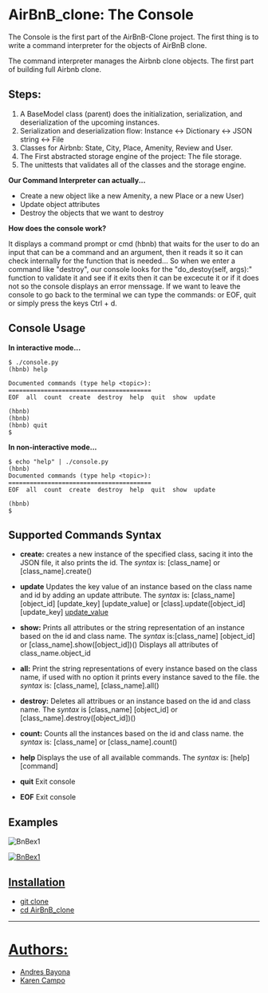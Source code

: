 # AirBnB_clone: The Console

The Console is the first part of the AirBnB-Clone project.
The first thing is to write a command interpreter for the objects of AirBnB clone.

The command interpreter manages the Airbnb clone objects. The first part of building full Airbnb clone.

## Steps:

1. A BaseModel class (parent) does the initialization, serialization, and deserialization of the upcoming instances.
2. Serialization and deserialization flow: Instance <-> Dictionary <-> JSON string <-> File
3. Classes for Airbnb: State, City, Place, Amenity, Review and User.
4. The First abstracted storage engine of the project: The file storage.
5. The unittests that validates all of the classes and the storage engine.

**Our Command Interpreter can actually...**

* Create a new object like a new Amenity, a new Place or a new User)
* Update object attributes
* Destroy the objects that we want to destroy

**How does the console work?**

It displays a command prompt or cmd (hbnb) that waits for the user to do an input that can be a command and an argument, then it reads it so it can check internally for the function that is needed... So when we enter a command like "destroy", our console looks for the "do_destoy(self, args):" function to validate it and see if it exits then it can be excecute it or if it does not so the console displays an error menssage. If we want to leave the console to go back to the terminal we can type the commands: or EOF, quit or simply press the keys Ctrl + d.

## Console Usage

**In interactive mode...**
~~~
$ ./console.py
(hbnb) help

Documented commands (type help <topic>):
========================================
EOF  all  count  create  destroy  help  quit  show  update

(hbnb)
(hbnb)
(hbnb) quit
$
~~~

**In non-interactive mode...**
~~~
$ echo "help" | ./console.py
(hbnb)
Documented commands (type help <topic>):
========================================
EOF  all  count  create  destroy  help  quit  show  update

(hbnb)
$
~~~

## Supported Commands Syntax
  
* **create:** creates a new instance of the specified class, sacing it into the JSON file, it also prints the id. The *syntax* is: [class_name] or [class_name].create() 
* **update** Updates the key value of an instance based on the class name and id by adding an update attribute. The *syntax* is: [class_name] [object_id] [update_key] [update_value] or [class].update([object_id] [update_key] [update_value]() 	
* **show:** 	Prints all attributes or the string representation of an instance based on the id and class name. The *syntax* is:[class_name] [object_id] or [class_name].show([object_id])() 	Displays all attributes of class_name.object_id
*	**all:**   Print the string representations of every instance based on the class name, if used with no option it prints every instance saved to the file. the *syntax* is: [class_name], [class_name].all() 	
* **destroy:**	Deletes all attribues or an instance based on the id and class name. The *syntax* is [class_name] [object_id] or [class_name].destroy([object_id])() 	
* **count:** 	Counts all the instances based on the id and class name. the *syntax* is: [class_name] or [class_name].count() 	

* **help** 	Displays the use of all available commands. The *syntax* is: [help] [command] 	
* **quit** 	Exit console
* **EOF** 	Exit console

## Examples 

<img src="https://i.ibb.co/k54KKVP/BnBex1.png" alt="BnBex1" border="0" />

<a href="https://ibb.co/GnW77fr"><img src="https://i.ibb.co/k54KKVP/BnBex1.png" alt="BnBex1" border="0">

## Installation

- git clone 
- cd AirBnB_clone
------------------------------------------------------------------------------------------------------------------------------------------------------------------------------

# Authors:
 * [Andres Bayona](https://github.com/AndrewB4y)
 * [Karen Campo](https://github.com/KarenCampo777)
